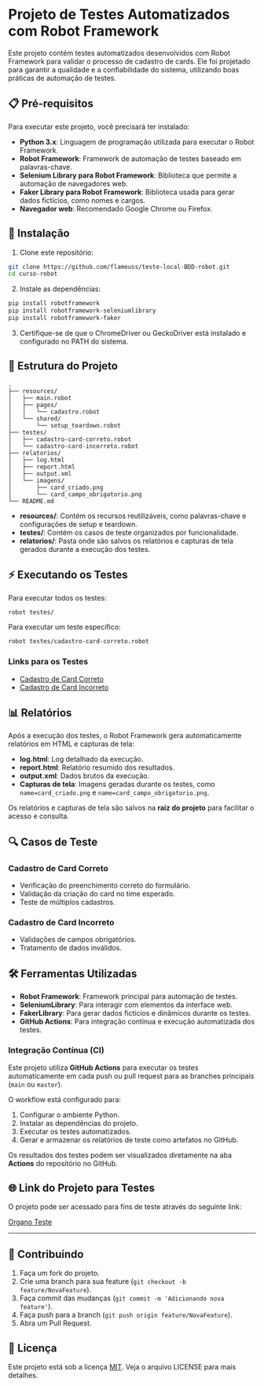 # Projeto de Testes Automatizados com Robot Framework

Este projeto contém testes automatizados desenvolvidos com Robot Framework para validar o processo de cadastro de cards. Ele foi projetado para garantir a qualidade e a confiabilidade do sistema, utilizando boas práticas de automação de testes.

## 📋 Pré-requisitos

Para executar este projeto, você precisará ter instalado:

- **Python 3.x**: Linguagem de programação utilizada para executar o Robot Framework.
- **Robot Framework**: Framework de automação de testes baseado em palavras-chave.
- **Selenium Library para Robot Framework**: Biblioteca que permite a automação de navegadores web.
- **Faker Library para Robot Framework**: Biblioteca usada para gerar dados fictícios, como nomes e cargos.
- **Navegador web**: Recomendado Google Chrome ou Firefox.

## 🚀 Instalação

1. Clone este repositório:
```bash
git clone https://github.com/flameuss/teste-local-BDD-robot.git
cd curso-robot
```

2. Instale as dependências:
```bash
pip install robotframework
pip install robotframework-seleniumlibrary
pip install robotframework-faker
```

3. Certifique-se de que o ChromeDriver ou GeckoDriver está instalado e configurado no PATH do sistema.

## 📁 Estrutura do Projeto

```
.
├── resources/
│   ├── main.robot
│   ├── pages/
│   │   └── cadastro.robot
│   └── shared/
│       └── setup_teardown.robot
├── testes/
│   ├── cadastro-card-correto.robot
│   └── cadastro-card-incorreto.robot
├── relatorios/
│   ├── log.html
│   ├── report.html
│   ├── output.xml
│   └── imagens/
│       ├── card_criado.png
│       └── card_campo_obrigatorio.png
└── README.md
```

- **resources/**: Contém os recursos reutilizáveis, como palavras-chave e configurações de setup e teardown.
- **testes/**: Contém os casos de teste organizados por funcionalidade.
- **relatorios/**: Pasta onde são salvos os relatórios e capturas de tela gerados durante a execução dos testes.

## ⚡ Executando os Testes

Para executar todos os testes:
```bash
robot testes/
```

Para executar um teste específico:
```bash
robot testes/cadastro-card-correto.robot
```

### Links para os Testes

- [Cadastro de Card Correto](testes/cadastro-card-correto.robot)
- [Cadastro de Card Incorreto](testes/cadastro-card-incorreto.robot)

## 📊 Relatórios

Após a execução dos testes, o Robot Framework gera automaticamente relatórios em HTML e capturas de tela:

- **log.html**: Log detalhado da execução.
- **report.html**: Relatório resumido dos resultados.
- **output.xml**: Dados brutos da execução.
- **Capturas de tela**: Imagens geradas durante os testes, como `name=card_criado.png` e `name=card_campo_obrigatorio.png`.

Os relatórios e capturas de tela são salvos na **raiz do projeto** para facilitar o acesso e consulta.

## 🔍 Casos de Teste

### Cadastro de Card Correto
- Verificação do preenchimento correto do formulário.
- Validação da criação do card no time esperado.
- Teste de múltiplos cadastros.

### Cadastro de Card Incorreto
- Validações de campos obrigatórios.
- Tratamento de dados inválidos.

## 🛠️ Ferramentas Utilizadas

- **Robot Framework**: Framework principal para automação de testes.
- **SeleniumLibrary**: Para interagir com elementos da interface web.
- **FakerLibrary**: Para gerar dados fictícios e dinâmicos durante os testes.
- **GitHub Actions**: Para integração contínua e execução automatizada dos testes.

### Integração Contínua (CI)

Este projeto utiliza **GitHub Actions** para executar os testes automaticamente em cada push ou pull request para as branches principais (`main` ou `master`).

O workflow está configurado para:

1. Configurar o ambiente Python.
2. Instalar as dependências do projeto.
3. Executar os testes automatizados.
4. Gerar e armazenar os relatórios de teste como artefatos no GitHub.

Os resultados dos testes podem ser visualizados diretamente na aba **Actions** do repositório no GitHub.

## 🌐 Link do Projeto para Testes

O projeto pode ser acessado para fins de teste através do seguinte link:

[Organo Teste](https://organo-teste.vercel.app/)

---

## 🤝 Contribuindo

1. Faça um fork do projeto.
2. Crie uma branch para sua feature (`git checkout -b feature/NovaFeature`).
3. Faça commit das mudanças (`git commit -m 'Adicionando nova feature'`).
4. Faça push para a branch (`git push origin feature/NovaFeature`).
5. Abra um Pull Request.

## 📝 Licença

Este projeto está sob a licença [MIT](https://opensource.org/licenses/MIT). Veja o arquivo LICENSE para mais detalhes.
